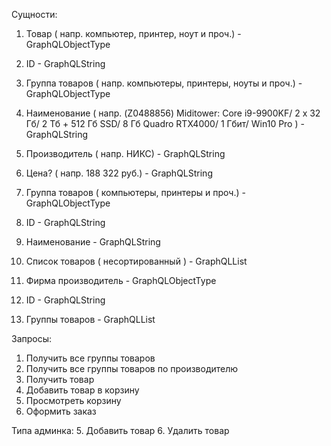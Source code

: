Сущности:

1. Товар ( напр. компьютер, принтер, ноут и проч.) - GraphQLObjectType
  1. ID - GraphQLString
  2. Группа товаров ( напр. компьютеры, принтеры, ноуты и проч.) - GraphQLObjectType
  3. Наименование ( напр. (Z0488856) Miditower: Core i9-9900KF/ 2 x 32 Гб/ 2 Тб + 512 Гб SSD/ 8 Гб Quadro RTX4000/ 1 Гбит/ Win10 Pro ) - GraphQLString
  4. Производитель ( напр. 	НИКС) - GraphQLString
  5. Цена? ( напр. 188 322 руб.) - GraphQLString

2. Группа товаров ( компьютеры, принтеры и проч.) - GraphQLObjectType
  1. ID - GraphQLString
  1. Наименование  - GraphQLString
  2. Список товаров ( несортированный ) - GraphQLList

3. Фирма производитель - GraphQLObjectType
  1. ID - GraphQLString
  2. Группы товаров - GraphQLList




Запросы:

1. Получить все группы товаров
2. Получить все группы товаров по производителю
3. Получить товар
4. Добавить товар в корзину
5. Просмотреть корзину
6. Оформить заказ

Типа админка:
5. Добавить товар
6. Удалить товар
